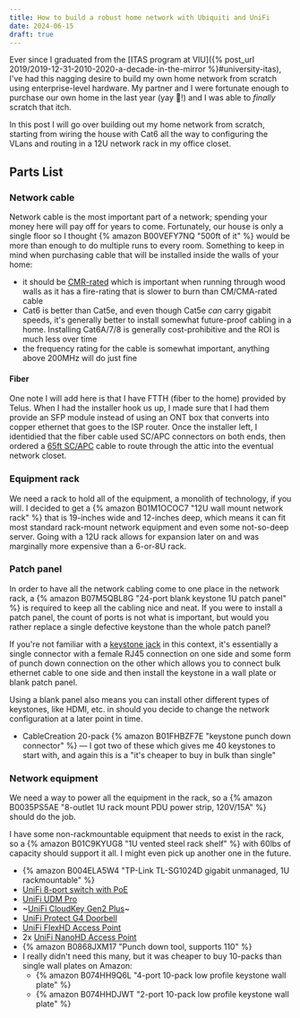 ```yaml
---
title: How to build a robust home network with Ubiquiti and UniFi
date: 2024-06-15
draft: true
---
```


Ever since I graduated from the [ITAS program at VIU]({% post_url 2019/2019-12-31-2010-2020-a-decade-in-the-mirror %}#university-itas), I've had this nagging desire to build my own home network from scratch using enterprise-level hardware. My partner and I were fortunate enough to purchase our own home in the last year (yay 🎉!) and I was able to _finally_ scratch that itch.

In this post I will go over building out my home network from scratch, starting from wiring the house with Cat6 all the way to configuring the VLans and routing in a 12U network rack in my office closet.

<!-- break -->

## Parts List

### Network cable

Network cable is the most important part of a network; spending your money here will pay off for years to come. Fortunately, our house is only a single floor so I thought {% amazon B00VEFY7NQ "500ft of it" %} would be more than enough to do multiple runs to every room. Something to keep in mind when purchasing cable that will be installed inside the walls of your home:

- it should be [CMR-rated](https://www.cmple.com/learn/understanding-cable-jacket-ratings-cl-cm-cmr-and-cmp) which is important when running through wood walls as it has a fire-rating that is slower to burn than CM/CMA-rated cable
- Cat6 is better than Cat5e, and even though Cat5e _can_ carry gigabit speeds, it's generally better to install somewhat future-proof cabling in a home. Installing Cat6A/7/8 is generally cost-prohibitive and the ROI is much less over time
- the frequency rating for the cable is somewhat important, anything above 200MHz will do just fine

#### Fiber

One note I will add here is that I have FTTH (fiber to the home) provided by Telus. When I had the installer hook us up, I made sure that I had them provide an SFP module instead of using an ONT box that converts into copper ethernet that goes to the ISP router. Once the installer left, I identidied that the fiber cable used SC/APC connectors on both ends, then ordered a [65ft SC/APC](https://www.primecables.ca/p-362023-cab-fo-604-all-sca2-singlemode-simplex-scapc-to-scapc-9-micron-fiber-cable-3mm-jacket-lszh) cable to route through the attic into the eventual network closet.

### Equipment rack

We need a rack to hold all of the equipment, a monolith of technology, if you will. I decided to get a {% amazon B01M1OCOC7 "12U wall mount network rack" %} that is 19-inches wide and 12-inches deep, which means it can fit most standard rack-mount network equipment and even some not-so-deep server. Going with a 12U rack allows for expansion later on and was marginally more expensive than a 6-or-8U rack.

### Patch panel

In order to have all the network cabling come to one place in the network rack, a {% amazon B07M5QBL8G "24-port blank keystone 1U patch panel" %} is required to keep all the cabling nice and neat. If you were to install a patch panel, the count of ports is not what is important, but would you rather replace a single defective keystone than the whole patch panel?

If you're not familiar with a [keystone jack](https://www.cableorganizer.com/learning-center/how-to/how-to-wire-keystone-jack.htm) in this context, it's essentially a single connector with a female RJ45 connection on one side and some form of punch down connection on the other which allows you to connect bulk ethernet cable to one side and then install the keystone in a wall plate or blank patch panel.

Using a blank panel also means you can install other different types of keystones, like HDMI, etc. in should you decide to change the network configuration at a later point in time.

- CableCreation 20-pack {% amazon B01FHBZF7E "keystone punch down connector" %} — I got two of these which gives me 40 keystones to start with, and again this is a "it's cheaper to buy in bulk than single"

### Network equipment

We need a way to power all the equipment in the rack, so a {% amazon B0035PS5AE "8-outlet 1U rack mount PDU power strip, 120V/15A" %} should do the job.

I have some non-rackmountable equipment that needs to exist in the rack, so a {% amazon B01C9KYUG8 "1U vented steel rack shelf" %} with 60lbs of capacity should support it all. I might even pick up another one in the future.

- {% amazon B004ELA5W4 "TP-Link TL-SG1024D gigabit unmanaged, 1U rackmountable" %}
- [UniFi 8-port switch with PoE](https://ca.store.ui.com/products/unifi-switch-8-150w)
- [UniFi UDM Pro](https://ca.store.ui.com/products/udm-pro)
- ~[UniFi CloudKey Gen2 Plus](https://ca.store.ui.com/products/unifi-cloudkey-plus)~
- [UniFi Protect G4 Doorbell](https://ca.store.ui.com/products/uvc-g4-doorbell)
- [UniFi FlexHD Access Point](https://ca.store.ui.com/products/unifi-flexhd)
- 2x [UniFi NanoHD Access Point](https://ca.store.ui.com/products/unifi-nanohd-us)
- {% amazon B0868JXM17 "Punch down tool, supports 110" %}
- I really didn't need this many, but it was cheaper to buy 10-packs than single wall plates on Amazon:
  - {% amazon B074HH9Q6L "4-port 10-pack low profile keystone wall plate" %}
  - {% amazon B074HHDJWT "2-port 10-pack low profile keystone wall plate" %}
